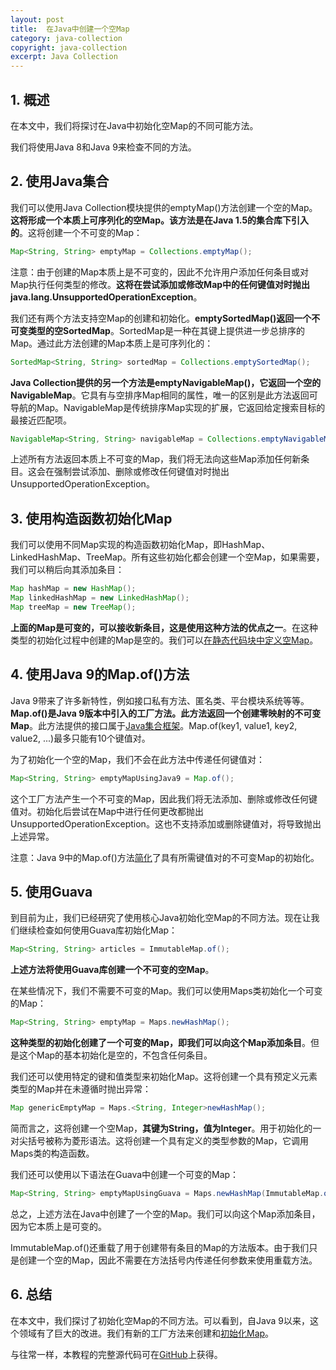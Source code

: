 ```yaml
---
layout: post
title:  在Java中创建一个空Map
category: java-collection
copyright: java-collection
excerpt: Java Collection
---
```


##   1. 概述

在本文中，我们将探讨在Java中初始化空Map的不同可能方法。

我们将使用Java 8和Java 9来检查不同的方法。

## 2. 使用Java集合

我们可以使用Java Collection模块提供的emptyMap()方法创建一个空的Map。**这将形成一个本质上可序列化的空Map。该方法是在Java 1.5的集合库下引入的**。这将创建一个不可变的Map：

```java
Map<String, String> emptyMap = Collections.emptyMap();
```

注意：由于创建的Map本质上是不可变的，因此不允许用户添加任何条目或对Map执行任何类型的修改。**这将在尝试添加或修改Map中的任何键值对时抛出java.lang.UnsupportedOperationException**。

我们还有两个方法支持空Map的创建和初始化。**emptySortedMap()返回一个不可变类型的空SortedMap**。SortedMap是一种在其键上提供进一步总排序的Map。通过此方法创建的Map本质上是可序列化的：

```java
SortedMap<String, String> sortedMap = Collections.emptySortedMap();
```

**Java Collection提供的另一个方法是emptyNavigableMap()，它返回一个空的NavigableMap**。它具有与空排序Map相同的属性，唯一的区别是此方法返回可导航的Map。NavigableMap是传统排序Map实现的扩展，它返回给定搜索目标的最接近匹配项。

```java
NavigableMap<String, String> navigableMap = Collections.emptyNavigableMap();
```

上述所有方法返回本质上不可变的Map，我们将无法向这些Map添加任何新条目。这会在强制尝试添加、删除或修改任何键值对时抛出UnsupportedOperationException。

## 3. 使用构造函数初始化Map

我们可以使用不同Map实现的构造函数初始化Map，即HashMap、LinkedHashMap、TreeMap。所有这些初始化都会创建一个空Map，如果需要，我们可以稍后向其添加条目：

```java
Map hashMap = new HashMap();
Map linkedHashMap = new LinkedHashMap();
Map treeMap = new TreeMap();
```

**上面的Map是可变的，可以接收新条目，这是使用这种方法的优点之一**。在这种类型的初始化过程中创建的Map是空的。我们可以[在静态代码块中定义空Map](https://drafts.baeldung.com/java-initialize-hashmap#the-static-initializer-for-a-static-hashmap)。

## 4. 使用Java 9的Map.of()方法

Java 9带来了许多新特性，例如接口私有方法、匿名类、平台模块系统等等。**Map.of()是Java 9版本中引入的工厂方法。此方法返回一个创建零映射的不可变Map**。此方法提供的接口属于[Java集合框架](https://www.baeldung.com/java-collections)。Map.of(key1, value1, key2, value2, ...)最多只能有10个键值对。

为了初始化一个空的Map，我们不会在此方法中传递任何键值对：

```java
Map<String, String> emptyMapUsingJava9 = Map.of();
```

这个工厂方法产生一个不可变的Map，因此我们将无法添加、删除或修改任何键值对。初始化后尝试在Map中进行任何更改都抛出UnsupportedOperationException。这也不支持添加或删除键值对，将导致抛出上述异常。

注意：Java 9中的Map.of()方法[简化](https://www.baeldung.com/java-initialize-hashmap#the-java-9-way)了具有所需键值对的不可变Map的初始化。

## 5. 使用Guava

到目前为止，我们已经研究了使用核心Java初始化空Map的不同方法。现在让我们继续检查如何使用Guava库初始化Map：

```java
Map<String, String> articles = ImmutableMap.of();
```

**上述方法将使用Guava库创建一个不可变的空Map**。

在某些情况下，我们不需要不可变的Map。我们可以使用Maps类初始化一个可变的Map：

```java
Map<String, String> emptyMap = Maps.newHashMap();
```

**这种类型的初始化创建了一个可变的Map，即我们可以向这个Map添加条目**。但是这个Map的基本初始化是空的，不包含任何条目。

我们还可以使用特定的键和值类型来初始化Map。这将创建一个具有预定义元素类型的Map并在未遵循时抛出异常：

```java
Map genericEmptyMap = Maps.<String, Integer>newHashMap();
```

简而言之，这将创建一个空Map，**其键为String，值为Integer**。用于初始化的一对尖括号被称为菱形语法。这将创建一个具有定义的类型参数的Map，它调用Maps类的构造函数。

我们还可以使用以下语法在Guava中创建一个可变的Map：

```java
Map<String, String> emptyMapUsingGuava = Maps.newHashMap(ImmutableMap.of());
```

总之，上述方法在Java中创建了一个空的Map。我们可以向这个Map添加条目，因为它本质上是可变的。

ImmutableMap.of()还重载了用于创建带有条目的Map的方法版本。由于我们只是创建一个空的Map，因此不需要在方法括号内传递任何参数来使用重载方法。

## 6. 总结

在本文中，我们探讨了初始化空Map的不同方法。可以看到，自Java 9以来，这个领域有了巨大的改进。我们有新的工厂方法来创建和[初始化Map](https://www.baeldung.com/java-initialize-hashmap)。

与往常一样，本教程的完整源代码可在[GitHub](https://github.com/tuyucheng7/taketoday-tutorial4j/tree/master/java-core-modules/java-collections-4)上获得。